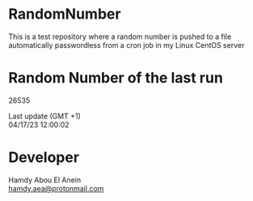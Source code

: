 # RandomNumber    
This is a test repository where a random number is pushed to a file automatically passwordless from a cron job in my Linux CentOS server    
# Random Number of the last run   
26535
      
Last update (GMT +1)    
04/17/23 12:00:02
# Developer    
Hamdy Abou El Anein   
hamdy.aea@protonmail.com
